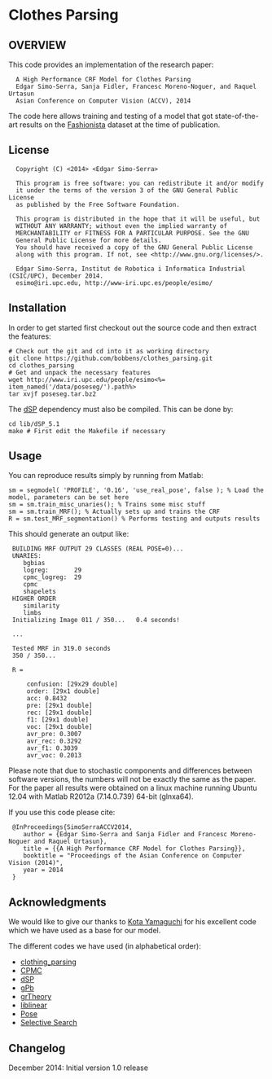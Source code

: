 Clothes Parsing
===============

OVERVIEW
--------

This code provides an implementation of the research paper:

```
  A High Performance CRF Model for Clothes Parsing
  Edgar Simo-Serra, Sanja Fidler, Francesc Moreno-Noguer, and Raquel Urtasun
  Asian Conference on Computer Vision (ACCV), 2014
```

The code here allows training and testing of a model that got state-of-the-art
results on the
[Fashionista](http://vision.is.tohoku.ac.jp/~kyamagu/ja/research/clothing_parsing/)
dataset at the time of publication.


License
-------

```
  Copyright (C) <2014> <Edgar Simo-Serra>

  This program is free software: you can redistribute it and/or modify
  it under the terms of the version 3 of the GNU General Public License
  as published by the Free Software Foundation.

  This program is distributed in the hope that it will be useful, but
  WITHOUT ANY WARRANTY; without even the implied warranty of
  MERCHANTABILITY or FITNESS FOR A PARTICULAR PURPOSE. See the GNU
  General Public License for more details.      
  You should have received a copy of the GNU General Public License
  along with this program. If not, see <http://www.gnu.org/licenses/>.

  Edgar Simo-Serra, Institut de Robotica i Informatica Industrial (CSIC/UPC), December 2014.
  esimo@iri.upc.edu, http://www-iri.upc.es/people/esimo/
```


Installation
------------

In order to get started first checkout out the source code and then extract the
features:

```
# Check out the git and cd into it as working directory
git clone https://github.com/bobbens/clothes_parsing.git
cd clothes_parsing
# Get and unpack the necessary features
wget http://www.iri.upc.edu/people/esimo<%= item_named('/data/poseseg/').path%>
tar xvjf poseseg.tar.bz2 
```

The
[dSP](http://www.alexander-schwing.de/projectsGeneralStructuredPredictionLatentVariables.php)
dependency must also be compiled. This can be done by:

```
cd lib/dSP_5.1
make # First edit the Makefile if necessary
```

Usage
-----

You can reproduce results simply by running from Matlab:

```
sm = segmodel( 'PROFILE', '0.16', 'use_real_pose', false ); % Load the model, parameters can be set here
sm = sm.train_misc_unaries(); % Trains some misc stuff
sm = sm.train_MRF(); % Actually sets up and trains the CRF
R = sm.test_MRF_segmentation() % Performs testing and outputs results
```

This should generate an output like:

```
 BUILDING MRF OUTPUT 29 CLASSES (REAL POSE=0)...
 UNARIES:
    bgbias
    logreg:       29
    cpmc_logreg:  29
    cpmc
    shapelets
 HIGHER ORDER
    similarity
    limbs
 Initializing Image 011 / 350...   0.4 seconds!   

 ...

 Tested MRF in 319.0 seconds
 350 / 350... 

 R = 

     confusion: [29x29 double]
     order: [29x1 double]
     acc: 0.8432
     pre: [29x1 double]
     rec: [29x1 double]
     f1: [29x1 double]
     voc: [29x1 double]
     avr_pre: 0.3007
     avr_rec: 0.3292
     avr_f1: 0.3039
     avr_voc: 0.2013
```

Please note that due to stochastic components and differences between software
versions, the numbers will not be exactly the same as the paper. For the paper
all results were obtained on a linux machine running Ubuntu 12.04 with Matlab
R2012a (7.14.0.739) 64-bit (glnxa64).

If you use this code please cite:

```
 @InProceedings{SimoSerraACCV2014,
    author = {Edgar Simo-Serra and Sanja Fidler and Francesc Moreno-Noguer and Raquel Urtasun},
    title = {{A High Performance CRF Model for Clothes Parsing}},
    booktitle = "Proceedings of the Asian Conference on Computer Vision (2014)",
    year = 2014
 }
```

Acknowledgments
---------------

We would like to give our thanks to [Kota
Yamaguchi](http://vision.is.tohoku.ac.jp/~kyamagu/) for his excellent code
which we have used as a base for our model.

The different codes we have used (in alphabetical order):

 * [clothing_parsing](http://vision.is.tohoku.ac.jp/~kyamagu/ja/research/clothing_parsing/)
 * [CPMC](http://www.maths.lth.se/matematiklth/personal/sminchis/code/cpmc/index.html)
 * [dSP](http://www.alexander-schwing.de/projectsGeneralStructuredPredictionLatentVariables.php)
 * [gPb](http://www.eecs.berkeley.edu/Research/Projects/CS/vision/grouping/resources.html)
 * [grTheory](http://www.mathworks.com/matlabcentral/fileexchange/4266-grtheory-graph-theory-toolbox)
 * [liblinear](http://www.csie.ntu.edu.tw/~cjlin/liblinear/)
 * [Pose](http://www.ics.uci.edu/~dramanan/software/pose/)
 * [Selective Search](http://koen.me/research/selectivesearch/)


Changelog
---------

December 2014: Initial version 1.0 release




